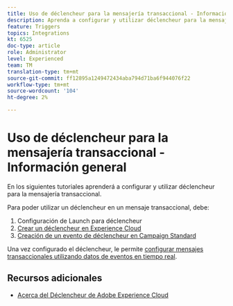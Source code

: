 ```yaml
---
title: Uso de déclencheur para la mensajería transaccional - Información general
description: Aprenda a configurar y utilizar déclencheur para la mensajería transaccional.
feature: Triggers
topics: Integrations
kt: 6525
doc-type: article
role: Administrator
level: Experienced
team: TM
translation-type: tm+mt
source-git-commit: ff12895a1249472434aba794d71ba6f944076f22
workflow-type: tm+mt
source-wordcount: '104'
ht-degree: 2%

---
```



# Uso de déclencheur para la mensajería transaccional - Información general

En los siguientes tutoriales aprenderá a configurar y utilizar déclencheur para la mensajería transaccional.

Para poder utilizar un déclencheur en un mensaje transaccional, debe:

1. Configuración de Launch para déclencheur
2. [Crear un déclencheur en Experience Cloud](/help/integrations/create-a-trigger-in-experience-cloud.md)
3. [Creación de un evento de déclencheur en Campaign Standard](/help/integrations/create-a-trigger-event.md)

Una vez configurado el déclencheur, le permite [configurar mensajes transaccionales utilizando datos de eventos en tiempo real](/help/integrations/configure-transactional-messages-using-realtime-event-data.md).

## Recursos adicionales

* [Acerca del Déclencheur de Adobe Experience Cloud](https://experienceleague.adobe.com/docs/campaign-standard/using/integrating-with-adobe-cloud/working-with-campaign-and-triggers/about-adobe-experience-cloud-triggers.html?lang=en#integrating-with-adobe-cloud)
